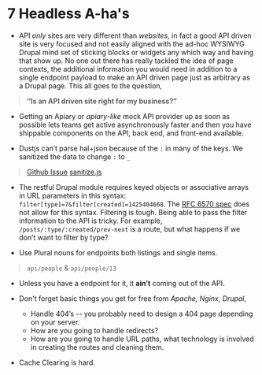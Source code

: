 # 7 Headless A-ha's

- API _only_ sites are very different than _websites_, in fact a good API driven site is very focused and not easily aligned with the ad-hoc WYSIWYG Drupal mind set of sticking blocks or widgets any which way and having that show up. No one out there has really tackled the idea of page contexts, the additional information you would need in addition to a single endpoint payload to make an API driven page just as arbitrary as a Drupal page. This all goes to the question,
> **“Is an API driven site right for my business?”**

- Getting an Apiary or _apiary-like_ mock API provider up as soon as possible lets teams get active asynchronously faster and then you have shippable components on the API, back end, and front-end available.

- Dustjs can’t parse hal+json because of the `:` in many of the keys. We sanitized the data to change `:` to `_`
> [Github Issue](https://github.com/linkedin/dustjs/issues/229)
> [sanitize.js](https://github.com/fourkitchens/headless-framework/blob/master/lib/processors/sanitize.js)

- The restful Drupal module requires keyed objects or associative arrays in URL parameters in this syntax: `filter[type]=7&filter[created]=1425404668`. The [RFC 6570 spec](http://tools.ietf.org/html/rfc6570) does not allow for this syntax. Filtering is tough. Being able to pass the filter information to the API is tricky. For example, `/posts/:type/:created/prev-next` is a route, but what happens if we don’t want to filter by type?

- Use Plural nouns for endpoints both listings and single items.
> `api/people` & `api/people/13`

- Unless you have a endpoint for it, it **ain’t** coming out of the API.

- Don't forget basic things you get for free from _Apache, Nginx, Drupal_,
  - Handle 404’s -- you probably need to design a 404 page depending on your server.
  - How are you going to handle redirects?
  - How are you going to handle URL paths, what technology is involved in creating the routes and cleaning them.

- Cache Clearing is hard.
